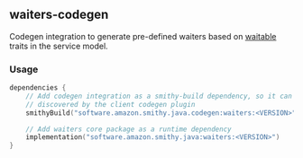## waiters-codegen 
Codegen integration to generate pre-defined waiters based on
[waitable](https://smithy.io/2.0/additional-specs/waiters.html#smithy-waiters-waitable-trait) traits in the service model.

### Usage
```kotlin
dependencies {
    // Add codegen integration as a smithy-build dependency, so it can be
    // discovered by the client codegen plugin
    smithyBuild("software.amazon.smithy.java.codegen:waiters:<VERSION>")

    // Add waiters core package as a runtime dependency
    implementation("software.amazon.smithy.java:waiters:<VERSION>")
}
```

